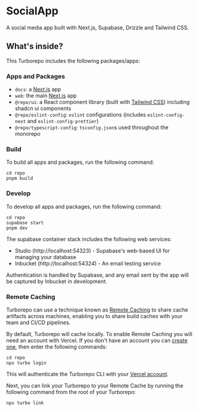 # SocialApp

A social media app built with Next.js, Supabase, Drizzle and Tailwind CSS.

## What's inside?

This Turborepo includes the following packages/apps:

### Apps and Packages

- `docs`: a [Next.js](https://nextjs.org/) app
- `web`: the main [Next.js](https://nextjs.org/) app
- `@repo/ui`: a React component library (built with [Tailwind CSS](https://tailwindcss.com/)) including shadcn ui components
- `@repo/eslint-config`: `eslint` configurations (includes `eslint-config-next` and `eslint-config-prettier`)
- `@repo/typescript-config`: `tsconfig.json`s used throughout the monorepo

### Build

To build all apps and packages, run the following command:

```
cd repo
pnpm build
```

### Develop

To develop all apps and packages, run the following command:

```
cd repo
supabase start
pnpm dev
```

The supabase container stack includes the following web services:
- Studio (http://localhost:54323) - Supabase's web-based UI for managing your database
- Inbucket (http://localhost:54324) - An email testing service

Authentication is handled by Supabase, and any email sent by the app will be captured by Inbucket in development.

### Remote Caching

Turborepo can use a technique known as [Remote Caching](https://turbo.build/repo/docs/core-concepts/remote-caching) to share cache artifacts across machines, enabling you to share build caches with your team and CI/CD pipelines.

By default, Turborepo will cache locally. To enable Remote Caching you will need an account with Vercel. If you don't have an account you can [create one](https://vercel.com/signup), then enter the following commands:

```
cd repo
npx turbo login
```

This will authenticate the Turborepo CLI with your [Vercel account](https://vercel.com/docs/concepts/personal-accounts/overview).

Next, you can link your Turborepo to your Remote Cache by running the following command from the root of your Turborepo:

```
npx turbo link
```
